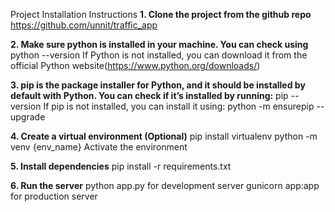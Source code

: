 Project Installation Instructions
**1. Clone the project from the github repo**
https://github.com/unnit/traffic_app

**2. Make sure python is installed in your machine. You can check using**
python --version
If Python is not installed, you can download it from the official Python website(https://www.python.org/downloads/)

**3. pip is the package installer for Python, and it should be installed by default with Python. You can check if it’s installed by running:**
pip --version
If pip is not installed, you can install it using:
python -m ensurepip --upgrade

**4. Create a virtual environment (Optional)**
pip install virtualenv
python -m venv {env_name}
Activate the environment

**5. Install dependencies**
pip install -r requirements.txt

**6. Run the server**
python app.py for development server
gunicorn app:app for production server
